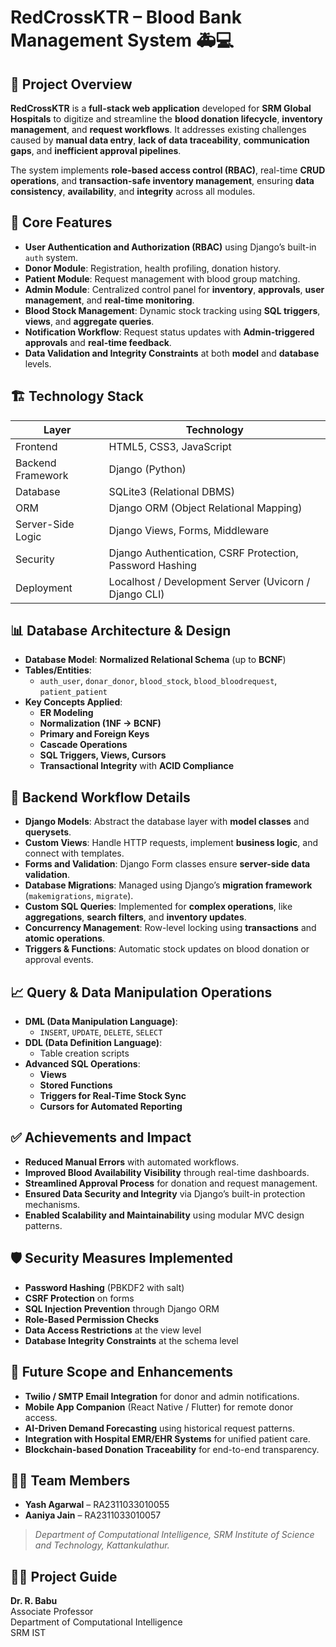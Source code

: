 
# RedCrossKTR – Blood Bank Management System 🚑💻

## 📝 Project Overview

**RedCrossKTR** is a **full-stack web application** developed for **SRM Global Hospitals** to digitize and streamline the **blood donation lifecycle**, **inventory management**, and **request workflows**. It addresses existing challenges caused by **manual data entry**, **lack of data traceability**, **communication gaps**, and **inefficient approval pipelines**.

The system implements **role-based access control (RBAC)**, real-time **CRUD operations**, and **transaction-safe inventory management**, ensuring **data consistency**, **availability**, and **integrity** across all modules.

## 🎯 Core Features

- **User Authentication and Authorization (RBAC)** using Django’s built-in `auth` system.
- **Donor Module**: Registration, health profiling, donation history.
- **Patient Module**: Request management with blood group matching.
- **Admin Module**: Centralized control panel for **inventory**, **approvals**, **user management**, and **real-time monitoring**.
- **Blood Stock Management**: Dynamic stock tracking using **SQL triggers**, **views**, and **aggregate queries**.
- **Notification Workflow**: Request status updates with **Admin-triggered approvals** and **real-time feedback**.
- **Data Validation and Integrity Constraints** at both **model** and **database** levels.

## 🏗️ Technology Stack

| Layer               | Technology                          |
|---------------------|-------------------------------------|
| Frontend            | HTML5, CSS3, JavaScript             |
| Backend Framework   | Django (Python)                     |
| Database            | SQLite3 (Relational DBMS)           |
| ORM                | Django ORM (Object Relational Mapping) |
| Server-Side Logic   | Django Views, Forms, Middleware     |
| Security            | Django Authentication, CSRF Protection, Password Hashing |
| Deployment          | Localhost / Development Server (Uvicorn / Django CLI) |

## 📊 Database Architecture & Design

- **Database Model**: **Normalized Relational Schema** (up to **BCNF**)
- **Tables/Entities**:
  - `auth_user`, `donar_donor`, `blood_stock`, `blood_bloodrequest`, `patient_patient`
- **Key Concepts Applied**:
  - **ER Modeling**
  - **Normalization (1NF → BCNF)**
  - **Primary and Foreign Keys**
  - **Cascade Operations**
  - **SQL Triggers, Views, Cursors**
  - **Transactional Integrity** with **ACID Compliance**

## 🧱 Backend Workflow Details

- **Django Models**: Abstract the database layer with **model classes** and **querysets**.
- **Custom Views**: Handle HTTP requests, implement **business logic**, and connect with templates.
- **Forms and Validation**: Django Form classes ensure **server-side data validation**.
- **Database Migrations**: Managed using Django’s **migration framework** (`makemigrations`, `migrate`).
- **Custom SQL Queries**: Implemented for **complex operations**, like **aggregations**, **search filters**, and **inventory updates**.
- **Concurrency Management**: Row-level locking using **transactions** and **atomic operations**.
- **Triggers & Functions**: Automatic stock updates on blood donation or approval events.

## 📈 Query & Data Manipulation Operations

- **DML (Data Manipulation Language)**:  
  - `INSERT`, `UPDATE`, `DELETE`, `SELECT`
- **DDL (Data Definition Language)**:  
  - Table creation scripts
- **Advanced SQL Operations**:
  - **Views**
  - **Stored Functions**
  - **Triggers for Real-Time Stock Sync**
  - **Cursors for Automated Reporting**

## ✅ Achievements and Impact

- **Reduced Manual Errors** with automated workflows.
- **Improved Blood Availability Visibility** through real-time dashboards.
- **Streamlined Approval Process** for donation and request management.
- **Ensured Data Security and Integrity** via Django’s built-in protection mechanisms.
- **Enabled Scalability and Maintainability** using modular MVC design patterns.

## 🛡️ Security Measures Implemented

- **Password Hashing** (PBKDF2 with salt)
- **CSRF Protection** on forms
- **SQL Injection Prevention** through Django ORM
- **Role-Based Permission Checks**
- **Data Access Restrictions** at the view level
- **Database Integrity Constraints** at the schema level

## 🚀 Future Scope and Enhancements

- **Twilio / SMTP Email Integration** for donor and admin notifications.
- **Mobile App Companion** (React Native / Flutter) for remote donor access.
- **AI-Driven Demand Forecasting** using historical request patterns.
- **Integration with Hospital EMR/EHR Systems** for unified patient care.
- **Blockchain-based Donation Traceability** for end-to-end transparency.

## 👨‍💻 Team Members

- **Yash Agarwal** – RA2311033010055  
- **Aaniya Jain** – RA2311033010057  

> *Department of Computational Intelligence, SRM Institute of Science and Technology, Kattankulathur.*

## 👨‍🏫 Project Guide

**Dr. R. Babu**  
Associate Professor  
Department of Computational Intelligence  
SRM IST
